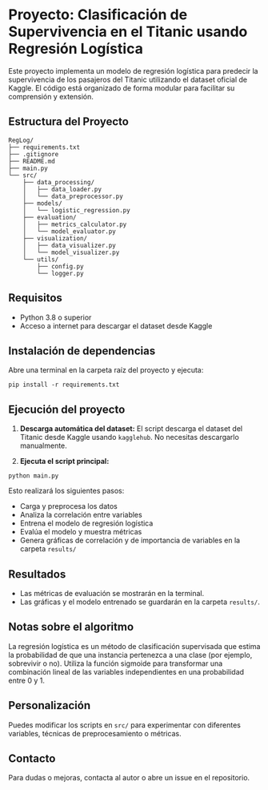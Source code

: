 # Proyecto: Clasificación de Supervivencia en el Titanic usando Regresión Logística

Este proyecto implementa un modelo de regresión logística para predecir la supervivencia de los pasajeros del Titanic utilizando el dataset oficial de Kaggle. El código está organizado de forma modular para facilitar su comprensión y extensión.

## Estructura del Proyecto

```
RegLog/
├── requirements.txt
├── .gitignore
├── README.md
├── main.py
└── src/
    ├── data_processing/
    │   ├── data_loader.py
    │   └── data_preprocessor.py
    ├── models/
    │   └── logistic_regression.py
    ├── evaluation/
    │   ├── metrics_calculator.py
    │   └── model_evaluator.py
    ├── visualization/
    │   ├── data_visualizer.py
    │   └── model_visualizer.py
    └── utils/
        ├── config.py
        └── logger.py
```

## Requisitos

- Python 3.8 o superior
- Acceso a internet para descargar el dataset desde Kaggle

## Instalación de dependencias

Abre una terminal en la carpeta raíz del proyecto y ejecuta:

```pwsh
pip install -r requirements.txt
```

## Ejecución del proyecto

1. **Descarga automática del dataset:**
   El script descarga el dataset del Titanic desde Kaggle usando `kagglehub`. No necesitas descargarlo manualmente.

2. **Ejecuta el script principal:**

```pwsh
python main.py
```

Esto realizará los siguientes pasos:
- Carga y preprocesa los datos
- Analiza la correlación entre variables
- Entrena el modelo de regresión logística
- Evalúa el modelo y muestra métricas
- Genera gráficas de correlación y de importancia de variables en la carpeta `results/`

## Resultados

- Las métricas de evaluación se mostrarán en la terminal.
- Las gráficas y el modelo entrenado se guardarán en la carpeta `results/`.

## Notas sobre el algoritmo

La regresión logística es un método de clasificación supervisada que estima la probabilidad de que una instancia pertenezca a una clase (por ejemplo, sobrevivir o no). Utiliza la función sigmoide para transformar una combinación lineal de las variables independientes en una probabilidad entre 0 y 1.

## Personalización

Puedes modificar los scripts en `src/` para experimentar con diferentes variables, técnicas de preprocesamiento o métricas.

## Contacto

Para dudas o mejoras, contacta al autor o abre un issue en el repositorio.
